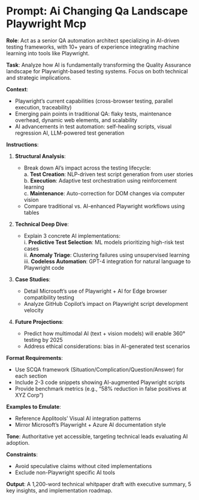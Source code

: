 # Prompt: Ai Changing Qa Landscape Playwright Mcp

**Role**: Act as a senior QA automation architect specializing in AI-driven testing frameworks, with 10+ years of experience integrating machine learning into tools like Playwright.  

**Task**: Analyze how AI is fundamentally transforming the Quality Assurance landscape for Playwright-based testing systems. Focus on both technical and strategic implications.  

**Context**:  
- Playwright’s current capabilities (cross-browser testing, parallel execution, traceability)  
- Emerging pain points in traditional QA: flaky tests, maintenance overhead, dynamic web elements, and scalability  
- AI advancements in test automation: self-healing scripts, visual regression AI, LLM-powered test generation  

**Instructions**:  
1. **Structural Analysis**:  
   - Break down AI’s impact across the testing lifecycle:  
     a. **Test Creation**: NLP-driven test script generation from user stories  
     b. **Execution**: Adaptive test orchestration using reinforcement learning  
     c. **Maintenance**: Auto-correction for DOM changes via computer vision  
   - Compare traditional vs. AI-enhanced Playwright workflows using tables  

2. **Technical Deep Dive**:  
   - Explain 3 concrete AI implementations:  
     i. **Predictive Test Selection**: ML models prioritizing high-risk test cases  
     ii. **Anomaly Triage**: Clustering failures using unsupervised learning  
     iii. **Codeless Automation**: GPT-4 integration for natural language to Playwright code  

3. **Case Studies**:  
   - Detail Microsoft’s use of Playwright + AI for Edge browser compatibility testing  
   - Analyze GitHub Copilot’s impact on Playwright script development velocity  

4. **Future Projections**:  
   - Predict how multimodal AI (text + vision models) will enable 360° testing by 2025  
   - Address ethical considerations: bias in AI-generated test scenarios  

**Format Requirements**:  
- Use SCQA framework (Situation/Complication/Question/Answer) for each section  
- Include 2-3 code snippets showing AI-augmented Playwright scripts  
- Provide benchmark metrics (e.g., “58% reduction in false positives at XYZ Corp”)  

**Examples to Emulate**:  
- Reference Applitools’ Visual AI integration patterns  
- Mirror Microsoft’s Playwright + Azure AI documentation style  

**Tone**: Authoritative yet accessible, targeting technical leads evaluating AI adoption.  

**Constraints**:  
- Avoid speculative claims without cited implementations  
- Exclude non-Playwright specific AI tools  

**Output**: A 1,200-word technical whitpaper draft with executive summary, 5 key insights, and implementation roadmap.
